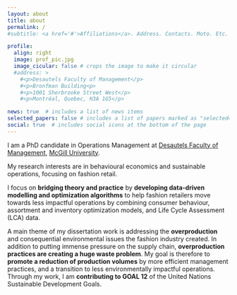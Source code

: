 ```yaml
---
layout: about
title: about
permalink: /
#subtitle: <a href='#'>Affiliations</a>. Address. Contacts. Moto. Etc.

profile:
  align: right
  image: prof_pic.jpg
  image_cicular: false # crops the image to make it circular
  #address: >
    #<p>Desautels Faculty of Management</p>
    #<p>Bronfman Building<p>
    #<p>1001 Sherbrooke Street West</p>
    #<p>Montréal, Quebec, H3A 1G5</p>

news: true  # includes a list of news items
selected_papers: false # includes a list of papers marked as "selected={true}"
social: true  # includes social icons at the bottom of the page
---
```


I am a PhD candidate in Operations Management at [Desautels Faculty of Management](https://www.mcgill.ca/desautels/), [McGill University](https://www.mcgill.ca).

My research interests are in behavioural economics and sustainable operations, focusing on fashion retail. 
<!-- I am interested in understanding how product variety affects consumer choices, and how fashion retailers can become more efficient at managing assortments and production quantities. I am also interested in studying the trade-offs that exist between the sunk cost of sustainable operations, increased consumer experience (in terms of willingness-to-pay), and increased quality of products put on the market, which would result in reduced consumption.
Consequently,  -->
I focus on **bridging theory and practice** by **developing data-driven modelling and optimization algorithms** to help fashion retailers move towards less impactful operations by combining consumer behaviour, assortment and inventory optimization models, and Life Cycle Assessment (LCA) data.

A main theme of my dissertation work is addressing the **overproduction** and consequential environmental issues the fashion industry created. In addition to putting immense pressure on the supply chain, **overproduction practices are creating a huge waste problem**.
My goal is therefore to **promote a reduction of production volumes** by more efficient management practices, and a transition to less environmentally impactful operations.
Through my work, I am **contributing to GOAL 12** of the United Nations Sustainable Development Goals.

<!-- For the next academic year, I will be visiting Rotterdam School of Management--Erasmus University where I will collaborate with Prof. Robert Rooderkerk! -->
